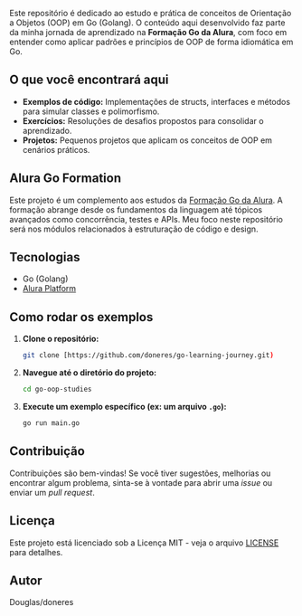 Este repositório é dedicado ao estudo e prática de conceitos de Orientação a Objetos (OOP) em Go (Golang). O conteúdo aqui desenvolvido faz parte da minha jornada de aprendizado na **Formação Go da Alura**, com foco em entender como aplicar padrões e princípios de OOP de forma idiomática em Go.

## O que você encontrará aqui

* **Exemplos de código:** Implementações de structs, interfaces e métodos para simular classes e polimorfismo.
* **Exercícios:** Resoluções de desafios propostos para consolidar o aprendizado.
* **Projetos:** Pequenos projetos que aplicam os conceitos de OOP em cenários práticos.

## Alura Go Formation

Este projeto é um complemento aos estudos da [Formação Go da Alura](https://cursos.alura.com.br/formacao-go). A formação abrange desde os fundamentos da linguagem até tópicos avançados como concorrência, testes e APIs. Meu foco neste repositório será nos módulos relacionados à estruturação de código e design.

## Tecnologias

* Go (Golang)
* [Alura Platform](https://www.alura.com.br/)

## Como rodar os exemplos

1.  **Clone o repositório:**
    ```bash
    git clone [https://github.com/doneres/go-learning-journey.git)
    ```
2.  **Navegue até o diretório do projeto:**
    ```bash
    cd go-oop-studies
    ```
3.  **Execute um exemplo específico (ex: um arquivo `.go`):**
    ```bash
    go run main.go
    ```

## Contribuição

Contribuições são bem-vindas! Se você tiver sugestões, melhorias ou encontrar algum problema, sinta-se à vontade para abrir uma *issue* ou enviar um *pull request*.

## Licença

Este projeto está licenciado sob a Licença MIT - veja o arquivo [LICENSE](LICENSE) para detalhes.

## Autor

Douglas/doneres
